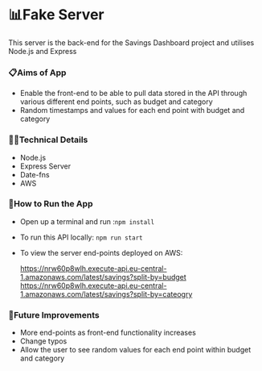 # 📊Fake Server

This server is the back-end for the Savings Dashboard project and utilises Node.js and Express

### 📋Aims of App

- Enable the front-end to be able to pull data stored in the API through various different end points, such as budget and category
- Random timestamps and values for each end point with budget and category

### 👩‍💻Technical Details

- Node.js
- Express Server
- Date-fns
- AWS

### 🔧How to Run the App

- Open up a terminal and run :`npm install`
- To run this API locally: `npm run start`
- To view the server end-points deployed on AWS:

  https://nrw60p8wlh.execute-api.eu-central-1.amazonaws.com/latest/savings?split-by=budget
  https://nrw60p8wlh.execute-api.eu-central-1.amazonaws.com/latest/savings?split-by=cateogry

### 💭Future Improvements

- More end-points as front-end functionality increases
- Change typos
- Allow the user to see random values for each end point within budget and category

